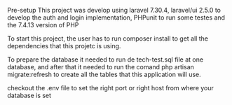 Pre-setup
This project was develop using laravel 7.30.4, laravel/ui 2.5.0 to develop the auth and login implementation,
PHPunit to run some testes and the 7.4.13 version of PHP

To start this project, the user has to run composer install to get all the dependencies that this projetc is using.

To prepare the database it needed to run de tech-test.sql file at one database, and after that it needed to run the 
comand php artisan migrate:refresh to create all the tables that this application will use.

checkout the .env file to set the right port or right host from where your database is set